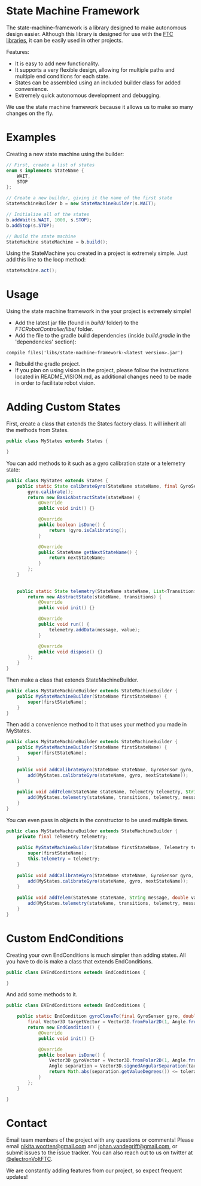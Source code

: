 # State Machine Framework
The state-machine-framework is a library designed to make autonomous design easier. Although this library is designed for use with the  [FTC](http://www.firstinspires.org/robotics/ftc) [libraries](https://github.com/ftctechnh/ftc_app), it can be easily used in other projects.

Features:
- It is easy to add new functionality.
- It supports a very flexible design, allowing for multiple paths and multiple end conditions for each state.
- States can be assembled using an included builder class for added convenience.
- Extremely quick autonomous development and debugging.

We use the state machine framework because it allows us to make so many changes on the fly.

# Examples
Creating a new state machine using the builder:
```java
// First, create a list of states
enum s implements StateName {
    WAIT,
    STOP
};

// Create a new builder, giving it the name of the first state
StateMachineBuilder b = new StateMachineBuilder(s.WAIT);

// Initialize all of the states
b.addWait(s.WAIT, 1000, s.STOP);
b.addStop(s.STOP);

// Build the state machine
StateMachine stateMachine = b.build();
```
Using the StateMachine you created in a project is extremely simple. Just add this line to the loop method:
```java
stateMachine.act();
```

# Usage
Using the state machine framework in the your project is extremely simple!
- Add the latest jar file (found in _build/_ folder) to the  _FTCRobotController/libs/_ folder.
- Add the file to the gradle build dependencies (inside  _build.gradle_ in the 'dependencies' section):
```
compile files('libs/state-machine-framework-<latest version>.jar')
```
- Rebuild the gradle project.
- If you plan on using vision in the project, please follow the instructions located in README_VISION.md, as additional changes need to be made in order to facilitate robot vision.

# Adding Custom States
First, create a class that extends the States factory class. It will inherit all the methods from States.
```java
public class MyStates extends States {

}
```

You can add methods to it such as a gyro calibration state or a telemetry state:
```java
public class MyStates extends States {
    public static State calibrateGyro(StateName stateName, final GyroSensor gyro, final StateName nextStateName){
        gyro.calibrate();
        return new BasicAbstractState(stateName) {
            @Override
            public void init() {}

            @Override
            public boolean isDone() {
                return !gyro.isCalibrating();
            }

            @Override
            public StateName getNextStateName() {
                return nextStateName;
            }
        };
    }
    
    
    public static State telemetry(StateName stateName, List<Transition> transitions, final Telemetry telemetry, final String message, final double value){
        return new AbstractState(stateName, transitions) {
            @Override
            public void init() {}

            @Override
            public void run() {
                telemetry.addData(message, value);
            }

            @Override
            public void dispose() {}
        };
    }
}
```

Then make a class that extends StateMachineBuilder.
```java
public class MyStateMachineBuilder extends StateMachineBuilder {
    public MyStateMachineBuilder(StateName firstStateName) {
        super(firstStateName);
    }
}

```

Then add a convenience method to it that uses your method you made in MyStates.
```java
public class MyStateMachineBuilder extends StateMachineBuilder {
    public MyStateMachineBuilder(StateName firstStateName) {
        super(firstStateName);
    }
    
    public void addCalibrateGyro(StateName stateName, GyroSensor gyro, StateName nextStateName){
        add(MyStates.calibrateGyro(stateName, gyro, nextStateName));
    }
    
    public void addTelem(StateName stateName, Telemetry telemetry, String message, double value, List<Transition> transitions) {
        add(MyStates.telemetry(stateName, transitions, telemetry, message, value));
    }
}

```

You can even pass in objects in the constructor to be used multiple times.
```java
public class MyStateMachineBuilder extends StateMachineBuilder {
    private final Telemetry telemetry;
    
    public MyStateMachineBuilder(StateName firstStateName, Telemetry telemetry) {
        super(firstStateName);
        this.telemetry = telemetry;
    }
    
    public void addCalibrateGyro(StateName stateName, GyroSensor gyro, StateName nextStateName){
        add(MyStates.calibrateGyro(stateName, gyro, nextStateName));
    }
    
    public void addTelem(StateName stateName, String message, double value, List<Transition> transitions) {
        add(MyStates.telemetry(stateName, transitions, telemetry, message, value));
    }
}

```

# Custom EndConditions
Creating your own EndConditions is much simpler than adding states. All you have to do is make a class that extends EndConditions.
```java
public class EVEndConditions extends EndConditions {

}
```

And add some methods to it.
```java
public class EVEndConditions extends EndConditions {

    public static EndCondition gyroCloseTo(final GyroSensor gyro, double targetDegrees, final double toleranceDegrees){
        final Vector3D targetVector = Vector3D.fromPolar2D(1, Angle.fromDegrees(targetDegrees));
        return new EndCondition() {
            @Override
            public void init() {}

            @Override
            public boolean isDone() {
                Vector3D gyroVector = Vector3D.fromPolar2D(1, Angle.fromDegrees(gyro.getHeading()));
                Angle separation = Vector3D.signedAngularSeparation(targetVector, gyroVector);
                return Math.abs(separation.getValueDegrees()) <= toleranceDegrees;
            }
        };
    }

}
```


# Contact
Email team members of the project with any questions or comments! Please email [nikita.wootten@gmail.com](nikita.wootten@gmail.com) and [johan.vandegriff@gmail.com](johan.vandegriff@gmail.com), or submit issues to the issue tracker. You can also reach out to us on twitter at [@electronVoltFTC](https://twitter.com/electronVoltFTC).

We are constantly adding features from our project, so expect frequent updates!
